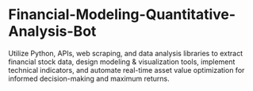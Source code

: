 # Financial-Modeling-Quantitative-Analysis-Bot
Utilize Python, APIs, web scraping, and data analysis libraries to extract financial stock data, design modeling &amp; visualization tools, implement technical indicators, and automate real-time asset value optimization for informed decision-making and maximum returns.
